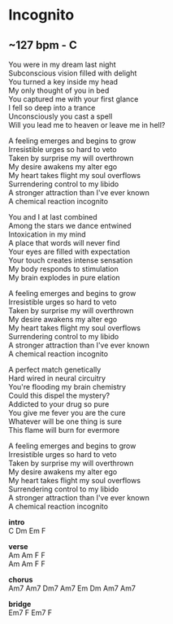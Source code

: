 # Incognito
## ~127 bpm	- C
You were in my dream last night  
Subconscious vision filled with delight  
You turned a key inside my head  
My only thought of you in bed  
You captured me with your first glance  
I fell so deep into a trance  
Unconsciously you cast a spell  
Will you lead me to heaven or leave me in hell?  

A feeling emerges and begins to grow  
Irresistible urges so hard to veto  
Taken by surprise my will overthrown  
My desire awakens my alter ego  
My heart takes flight my soul overflows  
Surrendering control to my libido  
A stronger attraction than I've ever known  
A chemical reaction incognito  

You and I at last combined  
Among the stars we dance entwined  
Intoxication in my mind  
A place that words will never find  
Your eyes are filled with expectation  
Your touch creates intense sensation  
My body responds to stimulation  
My brain explodes in pure elation  

A feeling emerges and begins to grow  
Irresistible urges so hard to veto  
Taken by surprise my will overthrown  
My desire awakens my alter ego  
My heart takes flight my soul overflows  
Surrendering control to my libido  
A stronger attraction than I've ever known  
A chemical reaction incognito  

A perfect match genetically  
Hard wired in neural circuitry  
You're flooding my brain chemistry  
Could this dispel the mystery?  
Addicted to your drug so pure  
You give me fever you are the cure  
Whatever will be one thing is sure  
This flame will burn for evermore  

A feeling emerges and begins to grow  
Irresistible urges so hard to veto  
Taken by surprise my will overthrown  
My desire awakens my alter ego  
My heart takes flight my soul overflows  
Surrendering control to my libido  
A stronger attraction than I've ever known  
A chemical reaction incognito  

**intro**  
		C	Dm	Em	F  

**verse**  
		Am	Am	F	F  
		Am	Am	F	F  

**chorus**   
		Am7	Am7	Dm7	Am7	Em	Dm	Am7	Am7  

**bridge**  
		Em7	F	Em7	F  
